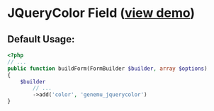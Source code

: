 # JQueryColor Field ([view demo](http://www.eyecon.ro/colorpicker/))

## Default Usage:

``` php
<?php
// ...
public function buildForm(FormBuilder $builder, array $options)
{
    $builder
        // ...
        ->add('color', 'genemu_jquerycolor')
}
```
